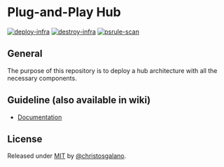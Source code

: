 # Plug-and-Play Hub

[![deploy-infra](https://github.com/christosgalano/Plug-and-Play-Hub/actions/workflows/deploy.yaml/badge.svg)](https://github.com/christosgalano/Plug-and-Play-Hub/actions/workflows/deploy.yaml)
[![destroy-infra](https://github.com/christosgalano/Plug-and-Play-Hub/actions/workflows/destroy.yaml/badge.svg)](https://github.com/christosgalano/Plug-and-Play-Hub/actions/workflows/destroy.yaml)
[![psrule-scan](https://github.com/christosgalano/Plug-and-Play-Hub/actions/workflows/psrule_scan.yaml/badge.svg?branch=main)](https://github.com/christosgalano/Plug-and-Play-Hub/actions/workflows/psrule_scan.yaml)

## General

The purpose of this repository is to deploy a hub architecture with all the necessary components.

## Guideline (also available in wiki)

- [Documentation](docs/Documentation.md)

## License

Released under [MIT](/LICENSE) by [@christosgalano](https://github.com/christosgalano).
